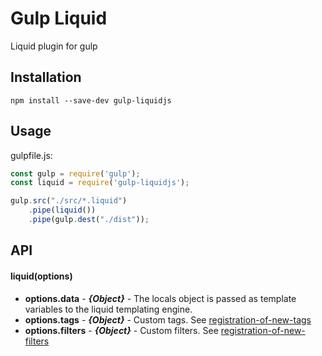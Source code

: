 Gulp Liquid
===========
Liquid plugin for gulp

Installation
------------

```git
npm install --save-dev gulp-liquidjs
```

Usage
-----
gulpfile.js:
```js
const gulp = require('gulp');
const liquid = require('gulp-liquidjs');

gulp.src("./src/*.liquid")
    .pipe(liquid())
    .pipe(gulp.dest("./dist"));
```

API
---
#### liquid(options)

* **options.data** - ***{Object}*** - The locals object is passed as template variables to the liquid templating engine.
* **options.tags** - ***{Object}*** - Custom tags. See [registration-of-new-tags](https://www.npmjs.com/package/liquid-node#registration-of-new-tags)
* **options.filters** - ***{Object}*** - Custom filters. See [registration-of-new-filters](https://www.npmjs.com/package/liquid-node#registration-of-new-filters)

